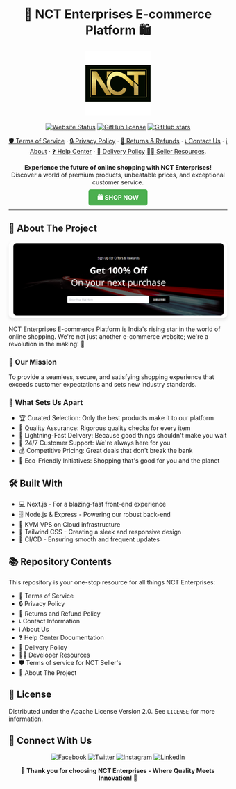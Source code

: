 # <div align="center">🛒 NCT Enterprises E-commerce Platform 🛍️</div>

<div align="center">
  <img src="./nct-repo-logo.png" alt="NCT Enterprises Logo" style="height: 150px; width: auto; max-width: 100%;" />
</div>

<div align="center">
  
  [![Website Status](https://img.shields.io/website?down_color=red&down_message=offline&up_color=green&up_message=online&url=https%3A%2F%2Fnctenterprises.in&style=for-the-badge)](https://nctenterprises.in)
  [![GitHub license](https://img.shields.io/github/license/nctenterprises/ecommerce-platform?style=for-the-badge)](https://github.com/nctenterprises/ecommerce-platform/blob/main/LICENSE)
  [![GitHub stars](https://img.shields.io/github/stars/nctenterprises/ecommerce-platform?style=for-the-badge)](https://github.com/nctenterprises/ecommerce-platform/stargazers)

</div>

<div align="center">
  
  [🛡️ Terms of Service](https://nctenterprises.in/tos) · 
  [🔒 Privacy Policy](https://nctenterprises.in/privacy) · 
  [🔁 Returns & Refunds](https://nctenterprises.in/returns) · 
  [📞 Contact Us](https://nctenterprises.in/contact) · 
  [ℹ️ About](https://nctenterprises.in/about) · 
  [❓ Help Center](https://nctenterprises.in/help) · 
  [🚚 Delivery Policy](https://nctenterprises.in/ship)
  [👨‍💻 Seller Resources](https://seller.nctenterprises.in/terms).
  

</div>

<p align="center">
  <strong>Experience the future of online shopping with NCT Enterprises!</strong>
  <br>
  Discover a world of premium products, unbeatable prices, and exceptional customer service.
  <br><br>
  <a href="https://nctenterprises.in/home" style="background-color: #4CAF50; color: white; padding: 10px 20px; text-decoration: none; border-radius: 5px; font-weight: bold;">🛍️ SHOP NOW</a>
</p>

---

## 🌟 About The Project

<div align="center">
  <img src="./cool-banner.png" alt="NCT Enterprises E-commerce Website" style="max-width: 100%; height: auto; border-radius: 10px; box-shadow: 0 4px 8px rgba(0,0,0,0.1);" />
</div>

NCT Enterprises E-commerce Platform is India's rising star in the world of online shopping. We're not just another e-commerce website; we're a revolution in the making! 🚀

### 🎯 Our Mission

To provide a seamless, secure, and satisfying shopping experience that exceeds customer expectations and sets new industry standards.

### 🌈 What Sets Us Apart

- 🏆 Curated Selection: Only the best products make it to our platform
- 💯 Quality Assurance: Rigorous quality checks for every item
- 🚀 Lightning-Fast Delivery: Because good things shouldn't make you wait
- 👥 24/7 Customer Support: We're always here for you
- 💰 Competitive Pricing: Great deals that don't break the bank
- 🌱 Eco-Friendly Initiatives: Shopping that's good for you and the planet

## 🛠️ Built With

- 💻 Next.js - For a blazing-fast front-end experience
- 🗄️ Node.js & Express - Powering our robust back-end
- 🔐 KVM VPS on Cloud infrastructure
- 🎨 Tailwind CSS - Creating a sleek and responsive design
- 🔄 CI/CD - Ensuring smooth and frequent updates

## 📚 Repository Contents

This repository is your one-stop resource for all things NCT Enterprises:

- 📜 Terms of Service
- 🔒 Privacy Policy
- 🔁 Returns and Refund Policy
- 📞 Contact Information
- ℹ️ About Us
- ❓ Help Center Documentation
- 🚚 Delivery Policy
- 👨‍💻 Developer Resources
- 🛡️ Terms of service for NCT Seller's 
- 🌟 About The Project


## 📄 License

Distributed under the Apache License Version 2.0. See `LICENSE` for more information.

## 🤝 Connect With Us

<div align="center">

[![Facebook](https://img.shields.io/badge/Facebook-%231877F2.svg?style=for-the-badge&logo=Facebook&logoColor=white)](https://facebook.com/nctenterprises)
[![Twitter](https://img.shields.io/badge/Twitter-%231DA1F2.svg?style=for-the-badge&logo=Twitter&logoColor=white)](https://twitter.com/nctenterprises)
[![Instagram](https://img.shields.io/badge/Instagram-%23E4405F.svg?style=for-the-badge&logo=Instagram&logoColor=white)](https://instagram.com/nctenterprises)
[![LinkedIn](https://img.shields.io/badge/linkedin-%230077B5.svg?style=for-the-badge&logo=linkedin&logoColor=white)](https://linkedin.com/company/nctenterprises)

</div>

<div align="center">
  <strong>🌟 Thank you for choosing NCT Enterprises - Where Quality Meets Innovation! 🌟</strong>
</div>
